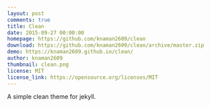 ```yaml
---
layout: post
comments: true
title: Clean
date: 2015-09-27 00:00:00
homepage: https://github.com/knaman2609/clean
download: https://github.com/knaman2609/clean/archive/master.zip
demo: https://knaman2609.github.io/clean/
author: knaman2609
thumbnail: clean.png
license: MIT
license_link: https://opensource.org/licenses/MIT
---
```


A simple clean theme for jekyll.
